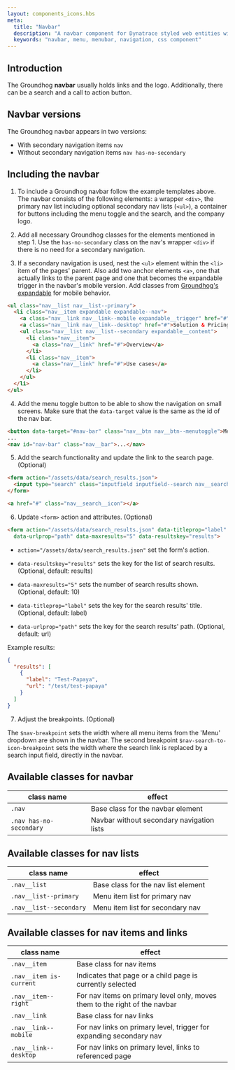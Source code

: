 ```yaml
---
layout: components_icons.hbs
meta:
  title: "Navbar"
  description: "A navbar component for Dynatrace styled web entities with css and markup examples."
  keywords: "navbar, menu, menubar, navigation, css component"
---
```



## Introduction
The Groundhog **navbar** usually holds links and the logo. Additionally, there can be a search and a call to action button.


## Navbar versions
The Groundhog navbar appears in two versions:

* With secondary navigation items `nav`
* Without secondary navigation items `nav has-no-secondary`


## Including the navbar
1. To include a Groundhog navbar follow the example templates above. The navbar consists of the following elements: a wrapper `<div>`, the primary nav list including optional secondary nav lists (`<ul>`), a container for buttons including the menu toggle and the search, and the company logo.

2. Add all necessary Groundhog classes for the elements mentioned in step 1. Use the `has-no-secondary` class on the nav's wrapper `<div>` if there is no need for a secondary navigation.

3. If a secondary navigation is used, nest the `<ul>` element within the `<li>` item of the pages' parent. Also add two anchor elements `<a>`, one that actually links to the parent page and one that becomes the expandable trigger in the navbar's mobile version. Add classes from [Groundhog's expandable](/doc/components/expandable) for mobile behavior.
```html
<ul class="nav__list nav__list--primary">
  <li class="nav__item expandable expandable--nav">
    <a class="nav__link nav__link--mobile expandable__trigger" href="#">Solution & Pricing</a>
    <a class="nav__link nav__link--desktop" href="#">Solution & Pricing</a>
    <ul class="nav__list nav__list--secondary expandable__content">
      <li class="nav__item">
        <a class="nav__link" href="#">Overview</a>
      </li>
      <li class="nav__item">
        <a class="nav__link" href="#">Use cases</a>
      </li>
    </ul>
  </li>
</ul>
```

4. Add the menu toggle button to be able to show the navigation on small screens. Make sure that the `data-target` value is the same as the id of the nav bar.
```html
<button data-target="#nav-bar" class="nav__btn nav__btn--menutoggle">Menu</button>
...
<nav id="nav-bar" class="nav__bar">...</nav>
```

5. Add the search functionality and update the link to the search page. (Optional)
```html
<form action="/assets/data/search_results.json">
  <input type="search" class="inputfield inputfield--search nav__search js-search" name="searchterm"/>
</form>
```
```html
<a href="#" class="nav__search__icon"></a>
```

6. Update `<form>` action and attributes. (Optional)
  ```html
  <form action="/assets/data/search_results.json" data-titleprop="label"
    data-urlprop="path" data-maxresults="5" data-resultskey="results">
  ```
  * `action="/assets/data/search_results.json"`
  set the form's action.

  * `data-resultskey="results"`
  sets the key for the list of search results. (Optional, default: results)

  * `data-maxresults="5"`
  sets the number of search results shown. (Optional, default: 10)

  * `data-titleprop="label"`
  sets the key for the search results' title. (Optional, default: label)

  * `data-urlprop="path"`
  sets the key for the search results' path. (Optional, default: url)

  Example results:
  ```json
  {
    "results": [
      {
        "label": "Test-Papaya",
        "url": "/test/test-papaya"
      }
    ]
  }
  ```

7. Adjust the breakpoints. (Optional)

The `$nav-breakpoint` sets the width where all menu items from the 'Menu' dropdown are shown in the navbar. The second breakpoint `$nav-search-to-icon-breakpoint` sets the width where the search link is replaced by a search input field, directly in the navbar.


## Available classes for navbar
| class name | effect |
|------------|--------|
| `.nav` | Base class for the navbar element |
| `.nav has-no-secondary` | Navbar without secondary navigation lists |

## Available classes for nav lists
| class name | effect |
|------------|--------|
| `.nav__list` | Base class for the nav list element |
| `.nav__list--primary` | Menu item list for primary nav |
| `.nav__list--secondary` | Menu item list for secondary nav |

## Available classes for nav items and links
| class name | effect |
|------------|--------|
| `.nav__item` | Base class for nav items |
| `.nav__item is-current` | Indicates that page or a child page is currently selected |
| `.nav__item--right` | For nav items on primary level only, moves them to the right of the navbar |
| `.nav__link` | Base class for nav links |
| `.nav__link--mobile` | For nav links on primary level, trigger for expanding secondary nav |
| `.nav__link--desktop` | For nav links on primary level, links to referenced page |
